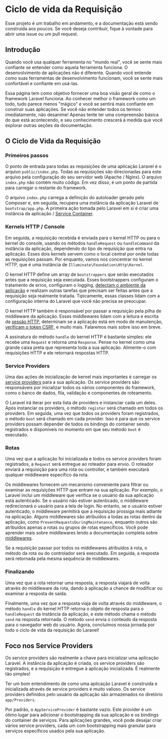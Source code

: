 # Ciclo de vida da Requisição

Esse projeto é um trabalho em andamento, e a documentação está sendo construída aos poucos. Se você deseja contribuir, fique à vontade para abrir uma issue ou um pull request.

## Introdução

Quando você usa qualquer ferramenta no "mundo real", você se sente mais confiante se entender como aquela ferramenta funciona. O desenvolvimento de aplicações não é diferente. Quando você entende como suas ferramentas de desenvolvimento funcionam, você se sente mais confortável e confiante em usá-las.

Essa página tem como objetivo fornecer uma boa visão geral de como o framework Laravel funciona. Ao conhecer melhor o framework como um todo, tudo parece menos "mágico" e você se sentirá mais confiante em construir suas aplicações. Se você não entender todos os termos imediatamente, não desanime! Apenas tente ter uma compreensão básica do que está acontecendo, e seu conhecimento crescerá à medida que você explorar outras seções da documentação.

## O Ciclo de Vida da Requisição

### Primeiros passos

O ponto de entrada para todas as requisições de uma aplicação Laravel é o arquivo `public/index.php`. Todas as requisições são direcionadas para este arquivo pela configuração do seu servidor web (Apache / Nginx). O arquivo `index.php` não contém muito código. Em vez disso, é um ponto de partida para carregar o restante do framework.

O arquivo `index.php` carrega a definição do autoloader gerado pelo Composer e, em seguida, recupera uma instância da aplicação Laravel de `bootstrap/app.php`. A primeira ação tomada pelo Laravel em si é criar uma instância da aplicação / <a href="/conceitos-de-arquitetura/service-container" target="_blank">Service Container</a>.

### Kernels HTTP / Console

Em seguida, a requisição recebida é enviada para o kernel HTTP ou para o kernel do console, usando os métodos `handleRequest` ou `handleCommand` da instância da aplicação, dependendo do tipo de requisição que entra na aplicação. Esses dois kernels servem como o local central por onde todas as requisições passam. Por enquanto, vamos nos concentrar no kernel HTTP, que é uma instância de `Illuminate\Foundation\Http\Kernel`.

O kernel HTTP define um array de `bootstrappers` que serão executados antes que a requisição seja executada. Esses bootstrappers configuram o tratamento de erros, configuram o logging, <a href="/primeiros-passos/configuracao#configuracao-de-ambiente" target="_blank">detectam o ambiente da aplicação</a> e realizam outras tarefas que precisam ser feitas antes que a requisição seja realmente tratada. Tipicamente, essas classes lidam com a configuração interna do Laravel que você não precisa se preocupar.

O kernel HTTP também é responsável por passar a requisição pela pilha de middleware da aplicação. Esses middlewares lidam com a leitura e escrita da <a href="/fundamentos/sessoes" target="_blank">sessão HTTP</a>, determinam se a aplicação está em modo de manutenção, <a href="/fundamentos/protecao-csrf" target="_blank">verificam o token CSRF</a>, e muito mais. Falaremos mais sobre isso em breve.

A assinatura do método `handle` do kernel HTTP é bastante simples: ele recebe uma `Request` e retorna uma `Response`. Pense no kernel como uma grande caixa preta que representa toda a sua aplicação. Alimente-o com requisições HTTP e ele retornará respostas HTTP.

### Service Providers

Uma das ações de inicialização de kernel mais importantes é carregar os <a href="/conceitos-de-arquitetura/service-providers" target="_blank">service providers</a> para a sua aplicação. Os service providers são responsáveis por inicializar todos os vários componentes do framework, como o banco de dados, fila, validação e componentes de roteamento.

O Laravel irá iterar por esta lista de providers e instanciar cada um deles. Após instanciar os providers, o método `register` será chamado em todos os providers. Em seguida, uma vez que todos os providers foram registrados, o método `boot` será chamado em cada provider. Isso é para que os service providers possam depender de todos os bindings do container sendo registrados e disponíveis no momento em que seu método `boot` é executado.

### Rotas

Uma vez que a aplicação foi inicializada e todos os service providers foram registrados, a `Request` será entregue ao roteador para envio. O roteador enviará a requisição para uma rota ou controller, e também executará qualquer middleware específico da rota.

Os middlewares fornecem um mecanismo conveniente para filtrar ou examinar as requisições HTTP que entram na sua aplicação. Por exemplo, o Laravel inclui um middleware que verifica se o usuário da sua aplicação está autenticado. Se o usuário não estiver autenticado, o middleware redirecionará o usuário para a tela de login. No entanto, se o usuário estiver autenticado, o middleware permitirá que a requisição prossiga mais adiante na aplicação. Alguns middlewares são atribuídos a todas as rotas dentro da aplicação, como `PreventRequestsDuringMaintenance`, enquanto outros são atribuídos apenas a rotas ou grupos de rotas específicos. Você pode aprender mais sobre middlewares lendo a documentação completa sobre <a href="/fundamentos/middleware" target="_blank">middlewares</a>.

Se a requisição passar por todos os middlewares atribuídos à rota, o método da rota ou do controlador será executado. Em seguida, a resposta será retornada pela mesma sequência de middlewares.

### Finalizando

Uma vez que a rota retornar uma resposta, a resposta viajará de volta através do middleware da rota, dando à aplicação a chance de modificar ou examinar a resposta de saída.

Finalmente, uma vez que a resposta viaja de volta através do middleware, o método `handle` do kernel HTTP retorna o objeto de resposta para o `handleRequest` da instância da aplicação, e este método chama o método `send` na resposta retornada. O método `send` envia o conteúdo da resposta para o navegador web do usuário. Agora, concluímos nossa jornada por todo o ciclo de vida da requisição do Laravel!

## Foco nos Service Providers

Os service providers são realmente a chave para inicializar uma aplicação Laravel. A instância da aplicação é criada, os service providers são registrados, e a requisição é entregue à aplicação inicializada. É realmente tão simples!

Ter um bom entendimento de como uma aplicação Laravel é construída e inicializada através de service providers é muito valioso. Os service providers definidos pelo usuário da aplicação são armazenados no diretório `app/Providers`.

Por padrão, o `AppServiceProvider` é bastante vazio. Este provider é um ótimo lugar para adicionar o bootstrapping da sua aplicação e os bindings do container de serviços. Para aplicações grandes, você pode desejar criar vários service providers, cada um com bootstrapping mais granular para serviços específicos usados pela sua aplicação.